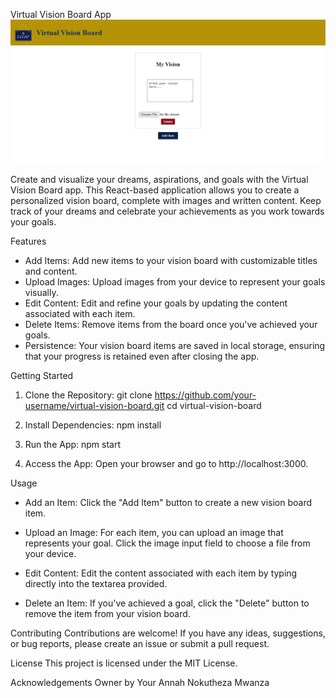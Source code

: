 Virtual Vision Board App
<img src="screenshot.png" alt="">

Create and visualize your dreams, aspirations, and goals with the Virtual Vision Board app. This React-based application allows you to create a personalized vision board, complete with images and written content. Keep track of your dreams and celebrate your achievements as you work towards your goals.

Features
* Add Items: Add new items to your vision board with customizable titles and content.
* Upload Images: Upload images from your device to represent your goals visually.
* Edit Content: Edit and refine your goals by updating the content associated with each item.
* Delete Items: Remove items from the board once you've achieved your goals.
* Persistence: Your vision board items are saved in local storage, ensuring that your progress is retained even after closing the app.

Getting Started
1. Clone the Repository:
git clone https://github.com/your-username/virtual-vision-board.git
cd virtual-vision-board

2. Install Dependencies:
npm install

3. Run the App:
npm start

4. Access the App:
Open your browser and go to http://localhost:3000.

Usage
* Add an Item: Click the "Add Item" button to create a new vision board item.

* Upload an Image: For each item, you can upload an image that represents your goal. Click the image input field to choose a file from your device.

* Edit Content: Edit the content associated with each item by typing directly into the textarea provided.

* Delete an Item: If you've achieved a goal, click the "Delete" button to remove the item from your vision board.

Contributing
Contributions are welcome! If you have any ideas, suggestions, or bug reports, please create an issue or submit a pull request.

License
This project is licensed under the MIT License.

Acknowledgements
Owner by Your Annah Nokutheza Mwanza
